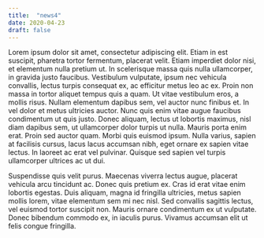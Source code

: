 ```yaml
---
title:  "news4"
date: 2020-04-23
draft: false
---
```


Lorem ipsum dolor sit amet, consectetur adipiscing elit. Etiam in est suscipit, pharetra tortor fermentum, placerat velit. Etiam imperdiet dolor nisi, et elementum nulla pretium ut. In scelerisque massa quis nulla ullamcorper, in gravida justo faucibus. Vestibulum vulputate, ipsum nec vehicula convallis, lectus turpis consequat ex, ac efficitur metus leo ac ex. Proin non massa in tortor aliquet tempus quis a quam. Ut vitae vestibulum eros, a mollis risus. Nullam elementum dapibus sem, vel auctor nunc finibus et. In vel dolor et metus ultricies auctor. Nunc quis enim vitae augue faucibus condimentum ut quis justo. Donec aliquam, lectus ut lobortis maximus, nisl diam dapibus sem, ut ullamcorper dolor turpis ut nulla. Mauris porta enim erat. Proin sed auctor quam. Morbi quis euismod ipsum. Nulla varius, sapien at facilisis cursus, lacus lacus accumsan nibh, eget ornare ex sapien vitae lectus. In laoreet ac erat vel pulvinar. Quisque sed sapien vel turpis ullamcorper ultrices ac ut dui.

Suspendisse quis velit purus. Maecenas viverra lectus augue, placerat vehicula arcu tincidunt ac. Donec quis pretium ex. Cras id erat vitae enim lobortis egestas. Duis aliquam, magna id fringilla ultricies, metus sapien mollis lorem, vitae elementum sem mi nec nisl. Sed convallis sagittis lectus, vel euismod tortor suscipit non. Mauris ornare condimentum ex ut vulputate. Donec bibendum commodo ex, in iaculis purus. Vivamus accumsan elit ut felis congue fringilla. 
